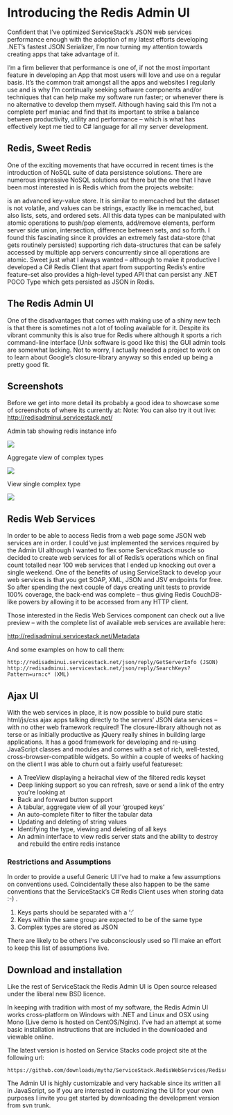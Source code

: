 # Introducing the Redis Admin UI

Confident that I’ve optimized ServiceStack’s JSON web services performance enough with the adoption of my latest efforts developing .NET’s fastest JSON Serializer, I’m now turning my attention towards creating apps that take advantage of it.

I’m a firm believer that performance is one of, if not the most important feature in developing an App that most users will love and use on a regular basis.  It’s the common trait amongst all the apps and websites I regularly use and is why I’m continually seeking software components and/or techniques that can help make my software run faster; or whenever there is no alternative to develop them myself. Although having said this I’m not a complete perf maniac and find that its important to strike a balance between productivity, utility and performance – which is what has effectively kept me tied to C# language for all my server development.

## Redis, Sweet Redis

One of the exciting movements that have occurred in recent times is the introduction of NoSQL suite of data persistence solutions. There are numerous impressive NoSQL solutions out there but the one that I have been most interested in is Redis which from the projects website:

is an advanced key-value store. It is similar to memcached but the dataset is not volatile, and values can be strings, exactly like in memcached, but also lists, sets, and ordered sets. All this data types can be manipulated with atomic operations to push/pop elements, add/remove elements, perform server side union, intersection, difference between sets, and so forth.
I found this fascinating since it provides an extremely fast data-store (that gets routinely persisted) supporting rich data-structures that can be safely accessed by multiple app servers concurrently since all operations are atomic. Sweet just what I always wanted – although to make it productive I developed a C# Redis Client that apart from supporting Redis’s entire feature-set also provides a high-level typed API that can persist any .NET POCO Type which gets persisted as JSON in Redis.

## The Redis Admin UI

One of the disadvantages that comes with making use of a shiny new tech is that there is sometimes not a lot of tooling available for it. Despite its vibrant community this is also true for Redis where although it sports a rich command-line interface (Unix software is good like this) the GUI admin tools are somewhat lacking. Not to worry, I actually needed a project to work on to learn about Google’s closure-library anyway so this ended up being a pretty good fit.

## Screenshots

Before we get into more detail its probably a good idea to showcase some of screenshots of where its currently at:
Note: You can also try it out live: http://redisadminui.servicestack.net/

Admin tab showing redis instance info

![](https://raw.githubusercontent.com/ServiceStackV3/mythz_blog/master/img/Admin_Tab.png)

Aggregate view of complex types

![](https://raw.githubusercontent.com/ServiceStackV3/mythz_blog/master/img/View_Key_Group.png)

View single complex type

![](https://raw.githubusercontent.com/ServiceStackV3/mythz_blog/master/img/View_Complex_Type.png)

## Redis Web Services

In order to be able to access Redis from a web page some JSON web services are in order. I could’ve just implemented the services required by the Admin UI although I wanted to flex some ServiceStack muscle so decided to create web services for all of Redis’s operations which on final count totalled near 100 web services that I ended up knocking out over a single weekend. One of the benefits of using ServiceStack to develop your web services is that you get SOAP, XML, JSON and JSV endpoints for free. So after spending the next couple of days creating unit tests to provide 100% coverage, the back-end was complete – thus giving Redis CouchDB-like powers by allowing it to be accessed from any HTTP client.

Those interested in the Redis Web Services component can check out a live preview – with the complete list of available web services are available here:

http://redisadminui.servicestack.net/Metadata

And some examples on how to call them:

    http://redisadminui.servicestack.net/json/reply/GetServerInfo (JSON)
    http://redisadminui.servicestack.net/json/reply/SearchKeys?Pattern=urn:c* (XML)

## Ajax UI

With the web services in place, it is now possible to build pure static html/js/css ajax apps talking directly to the servers’ JSON data services – with no other web framework required!
The closure-library although not as terse or as initially productive as jQuery really shines in building large applications. It has a good framework for developing and re-using JavaScript classes and modules and comes with a set of rich, well-tested, cross-browser-compatible widgets. So within a couple of weeks of hacking on the client I was able to churn out a fairly useful featureset:

 - A TreeView displaying a heirachal view of the filtered redis keyset
 - Deep linking support so you can refresh, save or send a link of the entry you’re looking at
 - Back and forward button support
 - A tabular, aggregate view of all your ‘grouped keys’
 - An auto-complete filter to filter the tabular data
 - Updating and deleting of string values
 - Identifying the type, viewing and deleting of all keys
 - An admin interface to view redis server stats and the ability to destroy and rebuild the entire redis instance

### Restrictions and Assumptions

In order to provide a useful Generic UI I’ve had to make a few assumptions on conventions used. Coincidentally these also happen to be the same conventions that the ServiceStack’s C# Redis Client uses when storing data :-) .

1. Keys parts should be separated with a ‘:’
1. Keys within the same group are expected to be of the same type
1. Complex types are stored as JSON

There are likely to be others I’ve subconsciously used so I’ll make an effort to keep this list of assumptions live.

## Download and installation

Like the rest of ServiceStack the Redis Admin UI is Open source released under the liberal new BSD licence.

In keeping with tradition with most of my software, the Redis Admin UI works cross-platform on Windows with .NET and Linux and OSX using Mono (Live demo is hosted on CentOS/Nginx).
I’ve had an attempt at some basic installation instructions that are included in the downloaded and viewable online.

The latest version is hosted on Service Stacks code project site at the following url:

    https://github.com/downloads/mythz/ServiceStack.RedisWebServices/RedisAdminUI.zip

The Admin UI is highly customizable and very hackable since its written all in JavaScript, so if you are interested in customizing the UI for your own purposes I invite you get started by downloading the development version from svn trunk.